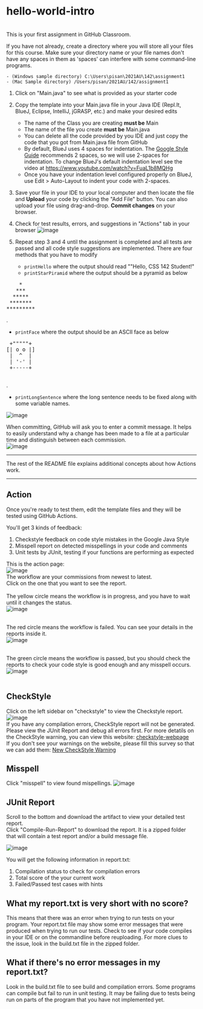 # hello-world-intro
<br>
<!--
## Steps to download and work on the assignment
1. Download the .zip files by clicking on "Download ZIP"
![image](https://user-images.githubusercontent.com/54456351/120839210-86ba1e80-c51d-11eb-9dda-f63d612fa81a.png)
2. Click on "New" button on the top of the screen to create new respository
![image](https://user-images.githubusercontent.com/54456351/120839337-a9e4ce00-c51d-11eb-80fd-7ff96468484b.png)
3. Enter the "Repository name" (It can be any name you like) and click on "Create repository"
![image](https://user-images.githubusercontent.com/54456351/120839416-c2ed7f00-c51d-11eb-8ba6-9388a18f1956.png)
4. Click on "upload an exsiting file" to choose the .zip file you just download in Step 1 and click on "Commit changes" to submit
![image](https://user-images.githubusercontent.com/54456351/120839798-3abba980-c51e-11eb-9335-363b462bc32c.png)
- You can also upload the .zip file via "Upload files"
![image](https://user-images.githubusercontent.com/54456351/120840726-730fb780-c51f-11eb-843b-d8894afa67a0.png)
5. Work on the .java file and until you complete
-->
This is your first assignment in GitHub Classroom.

If you have not already, create a directory where you will store all your files for this course. Make sure your directory name or your file names don't have any spaces in them as 'spaces' can interfere with some command-line programs.

    - (Windows sample directory) C:\Users\pisan\2021AU\142\assignment1
    - (Mac Sample directory) /Users/pisan/2021AU/142/assignment1

1. Click on "Main.java" to see what is provided as your starter code
2. Copy the template into your Main.java file in your Java IDE (Repl.It, BlueJ, Eclipse, IntelliJ, jGRASP, etc.) and make your desired edits
    - The name of the Class you are creating **must be** Main
    - The name of the file you create **must be** Main.java
    - You can delete all the code provided by you IDE and just copy the code that you got from Main.java file from GitHub
    - By default, BlueJ uses 4 spaces for indentation. The [Google Style Guide](https://google.github.io/styleguide/javaguide.html#s4.2-block-indentation) recommends 2 spaces, so we will use 2-spaces for indentation. To change BlueJ's default indentation level see the video at https://www.youtube.com/watch?v=FuaL1b8MQHg
    - Once you have your indentation level configured properly on BlueJ, use Edit > Auto-Layout to indent your code with 2-spaces.
4. Save your file in your IDE to your local computer and then locate the file and **Upload** your code by clicking the "Add File" button. You can also upload your file using drag-and-drop. **Commit changes** on your browser.
5. Check for test results, errors, and suggestions in "Actions" tab in your browser ![image](https://user-images.githubusercontent.com/54456351/122830040-a0d55a00-d29c-11eb-8e7f-a73c1a56546d.png)
6. Repeat step 3 and 4 until the assignment is completed and all tests are passed and all code style suggestions are implemented. There are four methods that you have to modify

    - `printHello` where the output should read ""Hello, CSS 142 Student!"
    - `printStarPiramid` where the output should be a pyramid as below
<pre>
    *
   ***
  *****
 *******
*********
</pre>
.
-  `printFace` where the output should be an ASCII face as below
<pre>
 +"""""+
[| o o |]
 |  ^  |
 | '-' |
 +-----+
 </pre>
.   
- `printLongSentence` where the long sentence needs to be fixed along with some variable names.

![image](https://user-images.githubusercontent.com/54456351/119812273-d3a65100-be9c-11eb-9c53-326b5fc460c3.png)

When committing, GitHub will ask you to enter a commit message. It helps to easily understand why a change has been made to a file at a particular time and distinguish between each commission.<br>
![image](https://user-images.githubusercontent.com/54456351/119812799-66df8680-be9d-11eb-8fec-24645619be13.png)
<br>

<hr>

The rest of the README file explains additional concepts about how Actions work.

<hr>

## Action
Once you're ready to test them, edit the template files and they will be tested using GitHub Actions. 

You'll get 3 kinds of feedback:

1. Checkstyle feedback on code style mistakes in the Google Java Style
2. Misspell report on detected misspellings in your code and comments
3. Unit tests by JUnit, testing if your functions are performing as expected

This is the action page: <br>
![image](https://user-images.githubusercontent.com/54456351/119814197-fc2f4a80-be9e-11eb-86ad-00f6c5b5d238.png) <br>
The workflow are your commissions from newest to latest. <br>
Click on the one that you want to see the report. <br><br>
The yellow circle means the workflow is in progress, and you have to wait until it changes the status.<br>
![image](https://user-images.githubusercontent.com/54456351/119813577-51b72780-be9e-11eb-8449-c84e2850f125.png) <br><br>

The red circle means the workflow is failed. You can see your details in the reports inside it.<br>
![image](https://user-images.githubusercontent.com/54456351/119813655-65628e00-be9e-11eb-8c27-8b42a9e71304.png) <br><br>

The green circle means the workflow is passed, but you should check the reports to check your code style is good enough and any misspell occurs.<br>
![image](https://user-images.githubusercontent.com/54456351/119813818-95119600-be9e-11eb-82e5-d247541062cb.png) <br><br>

## CheckStyle
Click on the left sidebar on "checkstyle" to view the Checkstyle report. <br>
![image](https://user-images.githubusercontent.com/54456351/129306692-6959b6b7-308c-452e-aa44-64fd21ee95de.png) <br>
If you have any compilation errors, CheckStyle report will not be generated. Please view the JUnit Report and debug all errors first.
For more detatils on the CheckStyle warning, you can view this website:  <a href="https://pisana.github.io/checkstyle-webpage/">checkstyle-webpage</a>
 <br>
If you don't see your warnings on the website, please fill this survey so that we can add them: <a href="https://docs.google.com/forms/d/e/1FAIpQLSf1M4lW8zU0gfX2b0JHl3O0-vluhYhtCcvS2Ox0z3LDCwWEHg/viewform">New CheckStyle Warning</a> <br>

## Misspell
Click "misspell" to view found mispellings.
![image](https://user-images.githubusercontent.com/54456351/129307048-27f9297e-b80c-4e16-b430-9923917aa2a3.png)

## JUnit Report
Scroll to the bottom and download the artifact to view your detailed test report. <br>
Click "Compile-Run-Report" to download the report. 
It is a zipped folder that will contain a test report and/or a build message file.  

![image](https://user-images.githubusercontent.com/54456351/129307490-b6f27859-9ea2-4b68-8712-9b211b827322.png) <br>

You will get the following information in report.txt:
1. Compilation status to check for compilation errors
2. Total score of the your current work
3. Failed/Passed test cases with hints

## What my report.txt is very short with no score? 
This means that there was an error when trying to run tests on your program. Your report.txt file may show some error messages 
that were produced when trying to run our tests. Check to see if your code compiles in your IDE or on the commandline before reuploading.
For more clues to the issue, look in the build.txt file in the zipped folder. 

## What if there's no error messages in my report.txt?
Look in the build.txt file to see build and compilation errors. Some programs can compile but fail to run in unit testing. 
It may be failing due to tests being run on parts of the program that you have not implemented yet. 
